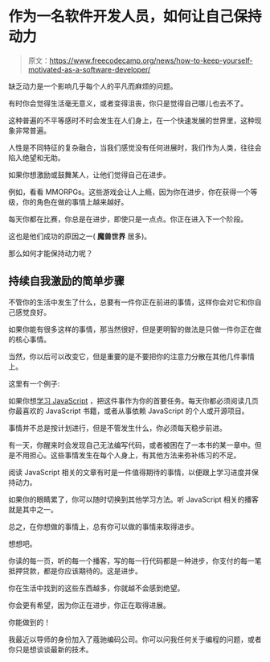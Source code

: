 # 作为一名软件开发人员，如何让自己保持动力

> 原文：<https://www.freecodecamp.org/news/how-to-keep-yourself-motivated-as-a-software-developer/>

缺乏动力是一个影响几乎每个人的平凡而麻烦的问题。

有时你会觉得生活毫无意义，或者变得沮丧，你只是觉得自己哪儿也去不了。

这种普遍的不平等感时不时会发生在人们身上，在一个快速发展的世界里，这种现象非常普遍。

人性是不同特征的复杂融合，当我们感觉没有任何进展时，我们作为人类，往往会陷入绝望和无助。

如果你想激励或鼓舞某人，让他们觉得自己在进步。

例如，看看 MMORPGs。这些游戏会让人上瘾，因为你在进步，你在获得一个等级，你的角色在做的事情上越来越好。

每天你都在比赛，你总是在进步，即使只是一点点。你正在进入下一个阶段。

这也是他们成功的原因之一( **魔兽世界** 居多)。

那么如何才能保持动力呢？

## 持续自我激励的简单步骤

不管你的生活中发生了什么，总要有一件你正在前进的事情，这样你会对它和你自己感觉良好。

如果你能有很多这样的事情，那当然很好，但是更明智的做法是只做一件你正在做的核心事情。

当然，你以后可以改变它，但是重要的是不要把你的注意力分散在其他几件事情上。

这里有一个例子:

如果你想[学习 JavaScript](https://neutrondev.com/how-to-start-learning-to-code-when-you-dont-know-where-to-start/) ，把这件事作为你的首要任务。每天你都必须阅读几页你最喜欢的 JavaScript 书籍，或者从事依赖 JavaScript 的个人或开源项目。

事情并不总是按计划进行，但是不管发生什么，你必须每天稳步前进。

有一天，你醒来时会发现自己无法编写代码，或者被困在了一本书的某一章中。但是不用担心。这些事情发生在每个人身上，有其他方法来弥补练习的不足。

阅读 JavaScript 相关的文章有时是一件值得期待的事情，以便跟上学习进度并保持动力。

如果你的眼睛累了，你可以随时切换到其他学习方法。听 JavaScript 相关的播客就是其中之一。

总之，在你想做的事情上，总有你可以做的事情来取得进步。

想想吧。

你读的每一页，听的每一个播客，写的每一行代码都是一种进步，你支付的每一笔抵押贷款，都是你应该期待的。这是进步。

你在生活中找到的这些东西越多，你就越不会感到绝望。

你会更有希望，因为你正在进步，你正在取得进展。

你能做到的！

我最近以导师的身份加入了蔻驰编码公司。你可以问我任何关于编程的问题，或者你只是想谈谈最新的技术。